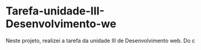 # Tarefa-unidade-III-Desenvolvimento-we
Neste projeto, realizei a tarefa da unidade III de Desenvolvimento web. Do c
